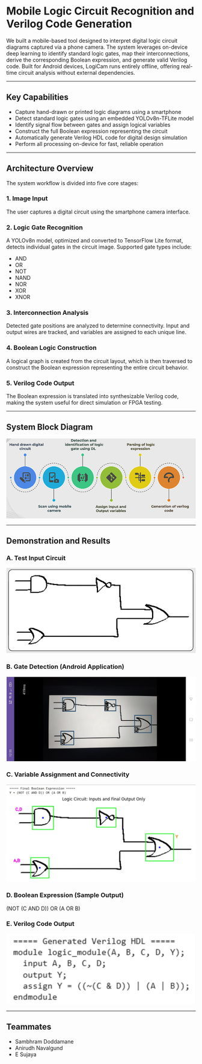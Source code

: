 # Mobile Logic Circuit Recognition and Verilog Code Generation

We built a mobile-based tool designed to interpret digital logic circuit diagrams captured via a phone camera. The system leverages on-device deep learning to identify standard logic gates, map their interconnections, derive the corresponding Boolean expression, and generate valid Verilog code. Built for Android devices, LogiCam runs entirely offline, offering real-time circuit analysis without external dependencies.

---

## Key Capabilities

- Capture hand-drawn or printed logic diagrams using a smartphone
- Detect standard logic gates using an embedded YOLOv8n-TFLite model
- Identify signal flow between gates and assign logical variables
- Construct the full Boolean expression representing the circuit
- Automatically generate Verilog HDL code for digital design simulation
- Perform all processing on-device for fast, reliable operation

---

## Architecture Overview

The system workflow is divided into five core stages:

### 1. Image Input  
The user captures a digital circuit using the smartphone camera interface.

### 2. Logic Gate Recognition  
A YOLOv8n model, optimized and converted to TensorFlow Lite format, detects individual gates in the circuit image. Supported gate types include:
- AND
- OR
- NOT
- NAND
- NOR
- XOR
- XNOR

### 3. Interconnection Analysis  
Detected gate positions are analyzed to determine connectivity. Input and output wires are tracked, and variables are assigned to each unique line.

### 4. Boolean Logic Construction  
A logical graph is created from the circuit layout, which is then traversed to construct the Boolean expression representing the entire circuit behavior.

### 5. Verilog Code Output  
The Boolean expression is translated into synthesizable Verilog code, making the system useful for direct simulation or FPGA testing.

---

## System Block Diagram

![System Framework](system_architecture.png)

---

## Demonstration and Results

### A. Test Input Circuit  
![Test Circuit](test_circuit.png)

### B. Gate Detection (Android Application)  
![Android Detection](gate_detection_android.png)

### C. Variable Assignment and Connectivity  
![Logic Parsing](logic_parsing.png)

### D. Boolean Expression (Sample Output)  
(NOT (C AND D)) OR (A OR B)

### E. Verilog Code Output
![Verlog](Verilog.png)

--- 

## Teammates
- Sambhram Doddamane
- Anirudh Navalgund 
- E Sujaya

 
